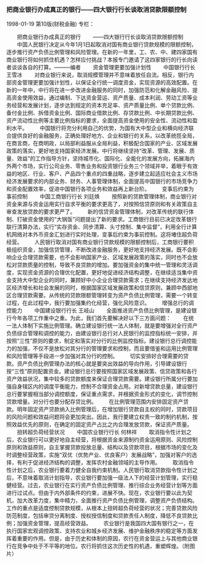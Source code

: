 ### 把商业银行办成真正的银行——四大银行行长谈取消贷款限额控制

1998-01-19
第10版(财税金融)
专栏：

　　把商业银行办成真正的银行
　　——四大银行行长谈取消贷款限额控制
　　中国人民银行决定从今年1月1日起取消对国有商业银行贷款规模的限额控制，逐步推行资产负债比例管理和风险管理。在新的一年里，工、农、中、建四家国有商业银行将如何抓住机遇？怎样应付挑战？本报专门邀请了这四家银行的行长向读者谈谈各自的打算。———编者
　　资金管理更要加强计划性
　　中国银行行长  王雪冰
　　对商业银行来说，取消规模管理并不意味着放任自流。相反，银行内部资金管理更要加强计划性，以保证全行统一调度资金，实现资源的高效配置。在新的一年中，中行将在进一步改进金融服务的同时，加强防范和化解金融风险、提高资金使用效益，通过编制、下达资金营运、资产质量、成本利润、劳动工资等业务经营和发展计划，逐步达到规定的资本充足率、资产质量比例、单个贷款比例、备付金比例、拆借资金比例、国际商业借款比例、存贷款比例、中长期贷款比例、资产流动性比例等主要比例指标的要求，全面提高资金使用的安全性、流动性和盈利水平。
　　中国银行将充分利用自己的优势，为国有大中型企业和横向经济联合提供良好的金融服务，正确处理好地方、企业和银行的关系，以改革统揽全局，在商言商，在商明政，以局部利益服从全局利益，积极配合国家的产业、区域发展政策的落实，更好地支持国家经济发展。中行将继续坚持“改革、管理、发展、质量、效益”的工作指导方针，坚持城市化、国际化、全能化的发展方向，拓展海内外两个市场，实行公司业务、零售业务和投资银行业务三个领域并举，着眼于有效益的地区、行业、客户、产品四个重点的四重战略，逐步建立起适应社会主义市场经济发展要求的内部业务、财务、人事管理体制，全面提高中国银行的市场竞争力和资金配置效率，促进中国银行各项业务和效益再上新台阶。
　　变事后约束为事前控制
　　中国工商银行行长  刘廷焕
　　按照新的贷款管理体制，商业银行对资金来源与资金运用实行自求平衡的要求更高了，对按照信贷原则和有关政策自主审查发放贷款的要求更严了。
　　新的信贷资金管理体制，对改革传统的联行体制、打破资金使用的“大锅饭”问题提出了新的要求。工商银行目前已决定改革银行联行清算办法，实行“实存资金、同步清算、头寸控制、集中监督”，利用全行计算机网络对本外币资金汇划进行实时处理，变事后约束为事前控制。这将堵住超负荷经营。
　　人民银行取消对国有商业银行贷款规模的限额控制后，工商银行要积极组织资金，加强信贷管理，不断改进金融服务，更好地支持经济发展。既不会影响企业合理贷款需要，也不会影响国家产业、区域发展政策的落实，同时也不会放松对贷款质量的控制，导致不良贷款的增加。要加强资金的集中统一管理和灵活调度，实现资金资源的合理优化配置，更好地促进经济结构调整，在继续适当集中资金支持大中型企业的同时，兼顾好中小企业合理贷款需求；在继续支持经济发达地区经济增长和社会发展的同时，根据国家区域发展政策和信贷原则，兼顾中西部地区合理贷款需要。从传统的贷款限额管理转变为资产负债比例管理，需要一个转变过程，在此过程中，我行要加强集约化经营，强化风险意识。
　　增强总行的调控能力
　　中国建设银行行长  王岐山
　　全面推进资产负债比例管理，是建设银行今年各项工作重中之重。为此，我们首先要解决好以下三方面问题：
　　在统一法人体制下实施比例管理。确立建设银行统一法人体制，就是要增强对全行资产负债综合管理和调控的能力，由建设银行总行对人民银行的监控指标统一安排，并按照“三性”原则的要求，制定和落实对分行的比例监控指标。建设银行总行调控能力的加强，不仅不是放松对其分行的管理要求和控制，而且要借鉴和运用比例管理和风险管理等手段进一步加强对其分行的控制。
　　切实安排好合理需要的贷款。资产负债比例管理办法的核心就是要突出效益的导向作用，引导建设银行按“三性”原则配置资金。建设银行总行要按照国家区域发展政策、信贷政策和各行资产效益状况，集中较多的贷款额度来保证合理贷款需要。建设银行所属分行要加强自身辖区内的调度平衡能力，控制不合理资金占用。对新增贷款总量，建设银行总行要掌握相当部分调控额度，保证重点需求，并根据资金形式的变化，调节控制贷款增量。对分行也要分配存贷比例。
　　在比例管理范围内安排固定资产贷款。明年固定资产贷款纳入比例管理后，在增加银行贷款自主权的同时，贷款项目的风险问题和效益问题将会更加突出。因此，我行要建立权责一致的制约机制，按照效益优先的原则，在确定的固定资产占比之内合理发放贷款，保证资产质量。
　　扭转超负荷经营状况
　　中国农业银行行长  何林祥
　　取消指令性计划之后，农业银行可以更好地自主经营，将根据资金来源制约资金运用原则、风险控制原则和效益原则，自主掌握贷款投放总量、结构以及贷款项目，根据市场的变化及时调整经营政策，实施“双优（优势产业、优良客户）发展战略”，加强对客户的选择，有利于促进经济结构的调整，发挥农村金融领域的主导作用。
　　取消指令性计划之后，农业银行要着力健全自我约束机制。人民银行取消贷款指令性计划之后，不意味着取消计划指导，农业银行要加强一级法人下的经营计划管理，实行稳健经营。过去，农业银行在实行资产负债比例管理、推行综合业务经营计划等方面进行过试点。但由于内外部条件的约束，进展不快。现在，农业银行要以此为契机，加大改革力度，集中精力，全面推行资产负债比例管理，调整资产负债结构。工作的重点是适度控制贷款规模，从根本上扭转超负荷经营的状况；完善贷款风险防范制度，包括审贷分离制度、授权授信制度和贷款责任人制度，降低不良贷款比例；加强资金管理，提高经营效益。
　　农业银行是我国四大国有银行之一，在执行国家宏观调控政策、支持农业和城乡经济发展、维护金融秩序的稳定等方面发挥着重要的作用。但是，由于历史和体制的原因，农行在资金营运上与其他商业银行在竞争中处于不平等的地位。农行将抓住这次历史性的机遇，重塑辉煌。（附图片）
